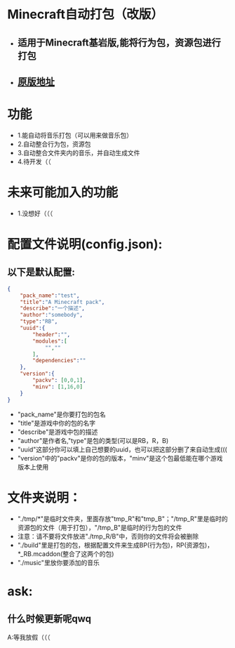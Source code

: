 # Minecraft自动打包（改版）
- ## 适用于Minecraft基岩版,能将行为包，资源包进行打包
- ## [原版地址](https://github.com/menghengbai/Minecarft-bedrock-mcpacks-auto-packing)
# 功能
  * 1.能自动将音乐打包（可以用来做音乐包）
  * 2.自动整合行为包，资源包
  * 3.自动整合文件夹内的音乐，并自动生成文件
  * 4.待开发（（
# 未来可能加入的功能
  * 1.没想好（（（
# 配置文件说明(config.json):
## 以下是默认配置:
```json
{
    "pack_name":"test",
    "title":"A Minecraft pack",
    "describe":"一个描述",
    "author":"somebody",
    "type":"RB",
    "uuid":{
        "header":"",
        "modules":[
            "",""
        ],
        "dependencies":""
    },
    "version":{
        "packv": [0,0,1],
        "minv": [1,16,0]
    }
}
```
* "pack_name"是你要打包的包名
* "title"是游戏中你的包的名字
* "describe"是游戏中包的描述
* "author"是作者名,"type"是包的类型(可以是RB，R，B)
* "uuid"这部分你可以填上自己想要的uuid，也可以把这部分删了来自动生成(((
* "version"中的"packv"是你的包的版本，"minv"是这个包最低能在哪个游戏版本上使用
# 文件夹说明：
- "./tmp/*"是临时文件夹，里面存放"tmp_R"和"tmp_B"；"/tmp_R"里是临时的资源包的文件（用于打包），"/tmp_B"是临时的行为包的文件
- 注意：请不要将文件放进"./tmp_R/B"中，否则你的文件将会被删除
- "./build"里是打包的包，根据配置文件来生成BP(行为包)，RP(资源包)，*_RB.mcaddon(整合了这两个的包)
- "./music"里放你要添加的音乐
# ask:
## 什么时候更新呢qwq
A:等我放假（（（